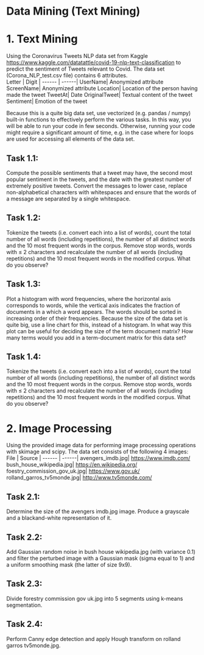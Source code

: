 # Data Mining (Text Mining)

# 1. Text Mining
Using the Coronavirus Tweets NLP data set from Kaggle https://www.kaggle.com/datatattle/covid-19-nlp-text-classification to predict the sentiment of Tweets relevant to Covid. The data set (Corona_NLP_test.csv file) contains 6 attributes.
<br>
Letter | Digit | 
------ | ------|
UserName| Anonymized attribute
ScreenName| Anonymized attribute
Location| Location of the person having made the tweet
TweetAt| Date
OriginalTweet| Textual content of the tweet
Sentiment| Emotion of the tweet
<br>

Because this is a quite big data set, use vectorized (e.g. pandas / numpy) built-in functions to effectively perform the various tasks. In this way, you will be able to run your code in few seconds. Otherwise, running your code might require a significant amount of time, e.g. in the case where for loops are used for accessing all elements of the data set.

## Task 1.1:
Compute the possible sentiments that a tweet may have, the second most popular sentiment in the tweets, and the date with the greatest number of extremely positive tweets. Convert the messages to lower case, replace non-alphabetical characters with whitespaces and ensure that the words of a message are separated by a single whitespace.

## Task 1.2:
Tokenize the tweets (i.e. convert each into a list of words), count the total number
of all words (including repetitions), the number of all distinct words and the 10 most frequent words in the corpus. Remove stop words, words with ≤ 2 characters and recalculate the number of all words (including repetitions) and the 10 most frequent words in the modified corpus. What do you observe?

## Task 1.3:
Plot a histogram with word frequencies, where the horizontal axis corresponds to
words, while the vertical axis indicates the fraction of documents in a which a word appears. The words should be sorted in increasing order of their frequencies. Because the size of the data set is quite big, use a line chart for this, instead of a histogram. In what way this plot can be useful for deciding the size of the term document matrix? How many terms would you add in a term-document matrix for this data set?

## Task 1.4:
Tokenize the tweets (i.e. convert each into a list of words), count the total number
of all words (including repetitions), the number of all distinct words and the 10 most frequent words in the corpus. Remove stop words, words with ≤ 2 characters and recalculate the number of all words (including repetitions) and the 10 most frequent words in the modified corpus. What do you observe?

# 2. Image Processing
Using the provided image data for performing image processing operations with skimage and scipy. The data set consists of the following 4 images:
File | Source | 
------ | ------|
avengers_imdb.jpg| https://www.imdb.com/
bush_house_wikipedia.jpg| https://en.wikipedia.org/ 
foestry_commission_gov_uk.jpg| https://www.gov.uk/ 
rolland_garros_tv5monde.jpg| http://www.tv5monde.com/ 
<br>

## Task 2.1: 
Determine the size of the avengers imdb.jpg image. Produce a grayscale and a blackand-white representation of it.

## Task 2.2:
Add Gaussian random noise in bush house wikipedia.jpg (with variance 0.1) and filter
the perturbed image with a Gaussian mask (sigma equal to 1) and a uniform smoothing mask (the latter of size 9x9).

## Task 2.3:
Divide forestry commission gov uk.jpg into 5 segments using k-means segmentation.

## Task 2.4:
Perform Canny edge detection and apply Hough transform on rolland garros tv5monde.jpg.






